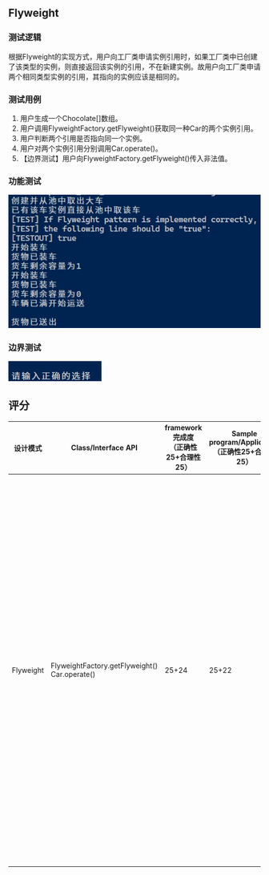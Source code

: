 ## Flyweight

### 测试逻辑

根据Flyweight的实现方式，用户向工厂类申请实例引用时，如果工厂类中已创建了该类型的实例，则直接返回该实例的引用，不在新建实例。故用户向工厂类申请两个相同类型实例的引用，其指向的实例应该是相同的。

### 测试用例

1. 用户生成一个Chocolate[]数组。
2. 用户调用FlyweightFactory.getFlyweight()获取同一种Car的两个实例引用。
3. 用户判断两个引用是否指向同一个实例。
4. 用户对两个实例引用分别调用Car.operate()。
5. 【边界测试】用户向FlyweightFactory.getFlyweight()传入非法值。

### 功能测试

![Flyweight Test](../img/FlyweightTest.jpg)

### 边界测试

![Flyweight Boundary Value Test](../img/FlyweightBoundaryValueTest.jpg)

## 评分

| 设计模式  | Class/Interface API                                | framework完成度<br />（正确性25+合理性25） | Sample program/Application<br />（正确性25+合理性25） | 备注                                                         |
| --------- | -------------------------------------------------- | ------------------------------------------ | ----------------------------------------------------- | ------------------------------------------------------------ |
| Flyweight | FlyweightFactory.getFlyweight()<br />Car.operate() | 25+24                                      | 25+22                                                 | 【重要问题】设计模式的应用不够合理。用户生成同一种Car的多个引用并分别调用operate()来“分别装载少量巧克力”，结果因为指向的是同一实例而“到达其容量上限”。文档对这一行为的合理性没有说明。<br />【次要问题】模式的设计不够满足OCP原则。如果要设计一个新的Car子类，则该部分代码需要添加新的判断。 |

